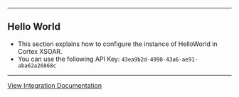 ***
## Hello World
- This section explains how to configure the instance of HelloWorld in Cortex XSOAR.
- You can use the following API Key: `43ea9b2d-4998-43a6-ae91-aba62a26868c`

---
[View Integration Documentation](https://xsoar.pan.dev/docs/reference/integrations/hello-world)